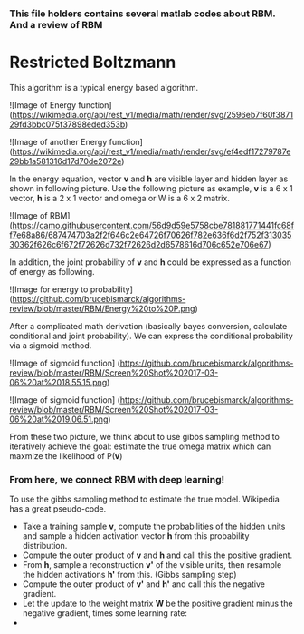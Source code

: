 ### This file holders contains several matlab codes about RBM. And a review of RBM

# Restricted Boltzmann

This algorithm is a typical energy based algorithm.

![Image of Energy function]
(https://wikimedia.org/api/rest_v1/media/math/render/svg/2596eb7f60f387129fd3bbc075f37898eded353b)

![Image of another Energy function]
(https://wikimedia.org/api/rest_v1/media/math/render/svg/ef4edf17279787e29bb1a581316d17d70de2072e)

In the energy equation, vector **v** and **h** are visible layer and hidden layer as shown in following picture. Use the following picture as example, **v** is a 6 x 1 vector, **h** is a 2 x 1 vector and omega or W is a 6 x 2 matrix.

![Image of RBM]
(https://camo.githubusercontent.com/56d9d59e5758cbe781881771441fc68ff7e68a86/687474703a2f2f646c2e64726f70626f782e636f6d2f752f31303530362f626c6f672f72626d732f72626d2d6578616d706c652e706e67)

In addition, the joint probability of **v** and **h** could be expressed as a function of energy as following.

![Image for energy to probability]
(https://github.com/brucebismarck/algorithms-review/blob/master/RBM/Energy%20to%20P.png)

After a complicated math derivation (basically bayes conversion, calculate conditional and joint probability). We can express the conditional probability via a sigmoid method. 

![Image of sigmoid function]
(https://github.com/brucebismarck/algorithms-review/blob/master/RBM/Screen%20Shot%202017-03-06%20at%2018.55.15.png)

![Image of sigmoid function]
(https://github.com/brucebismarck/algorithms-review/blob/master/RBM/Screen%20Shot%202017-03-06%20at%2019.06.51.png)

From these two picture, we think about to use gibbs sampling method to iteratively achieve the goal: estimate the true omega matrix which can maxmize the likelihood of P(**v**)

### From here, we connect RBM with deep learning!
To use the gibbs sampling method to estimate the true model. Wikipedia has a great pseudo-code.

* Take a training sample **v**, compute the probabilities of the hidden units and sample a hidden activation vector **h** from this probability distribution.
* Compute the outer product of **v** and **h** and call this the positive gradient.
* From **h**, sample a reconstruction **v'** of the visible units, then resample the hidden activations **h'** from this. (Gibbs sampling step)
* Compute the outer product of **v'** and **h'** and call this the negative gradient.
* Let the update to the weight matrix **W** be the positive gradient minus the negative gradient, times some learning rate: 
* 
